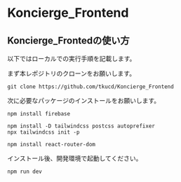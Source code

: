 # Koncierge_Frontend

## Koncierge_Frontedの使い方
以下ではローカルでの実行手順を記載します。

まず本レポジトリのクローンをお願いします。
```
git clone https://github.com/tkucd/Koncierge_Frontend
```

次に必要なパッケージのインストールをお願いします。
```
npm install firebase

npm install -D tailwindcss postcss autoprefixer
npx tailwindcss init -p

npm install react-router-dom
```

インストール後、開発環境で起動してください。
```
npm run dev
```